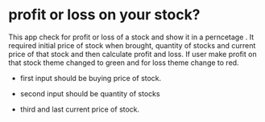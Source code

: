 # profit or loss on your stock?

This app check for profit or loss of a stock and show it in a perncetage . It required initial price of stock when brought, quantity of stocks and current price of that stock and then calculate profit and loss. If user make profit on that stock theme changed to green and for loss theme change to red. 

- first input should be buying price of stock.

- second input should be quantity of stocks

- third and last current price of stock. 
